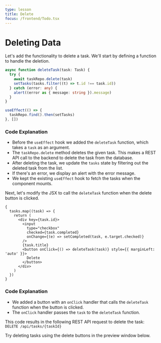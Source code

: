 ```yaml
---
type: lesson
title: Delete
focus: /frontend/Todo.tsx
---
```


# Deleting Data

Let's add the functionality to delete a task. We'll start by defining a function to handle the deletion.

```ts add={1-8}
async function deleteTask(task: Task) {
  try {
    await taskRepo.delete(task)
    setTasks(tasks.filter((t) => t.id !== task.id))
  } catch (error: any) {
    alert((error as { message: string }).message)
  }
}

useEffect(() => {
  taskRepo.find().then(setTasks)
}, [])
```

### Code Explanation

- Before the `useEffect` hook we added the `deleteTask` function, which takes a `task` as an argument.
- The `taskRepo.delete` method deletes the given task. This makes a REST API call to the backend to delete the task from the database.
- After deleting the task, we update the `tasks` state by filtering out the deleted task from the list.
- If there's an error, we display an alert with the error message.
- We kept the existing `useEffect` hook to fetch the tasks when the component mounts.

Next, let's modify the JSX to call the `deleteTask` function when the delete button is clicked.

```tsx add={10-12}
{
  tasks.map((task) => {
    return (
      <div key={task.id}>
        <input
          type="checkbox"
          checked={task.completed}
          onChange={(e) => setCompleted(task, e.target.checked)}
        />
        {task.title}
        <button onClick={() => deleteTask(task)} style={{ marginLeft: 'auto' }}>
          Delete
        </button>
      </div>
    )
  })
}
```

### Code Explanation

- We added a button with an `onClick` handler that calls the `deleteTask` function when the button is clicked.
- The `onClick` handler passes the `task` to the `deleteTask` function.

This code results in the following REST API request to delete the task:
`DELETE /api/tasks/{taskId}`

Try deleting tasks using the delete buttons in the preview window below.
